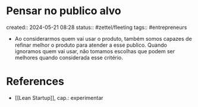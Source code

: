 # Pensar no publico alvo
created:: 2024-05-21 08:28
status:: #zettel/fleeting
tags:: #entrepreneurs

-  Ao considerarmos quem vai usar o produto, também somos capazes de refinar melhor o produto para atender a esse publico. Quando ignoramos quem vai usar, não tomamos escolhas que podem ser melhores quando considerada esse critério.

# References
-  [[Lean Startup]], cap.: experimentar


